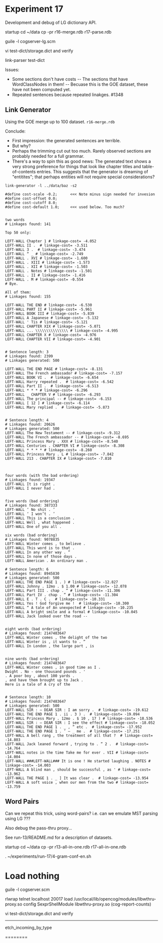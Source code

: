
Experiment 17
=============
Development and debug of LG dictionary API.

startup
cd ~/data
cp -pr r16-merge.rdb r17-parse.rdb

guile -l cogserver-lg.scm

vi test-dict/storage.dict and verify

link-parser test-dict


Issues:
* Some sections don't have costs
  -- The sections that have WordClassNodes in them!
  -- Becuase this is the GOE dataset, these have not been computed yet.
* Repeated sentences because repeated linakges.  #1348


Link Generator
--------------
Using the GOE merge up to 100 dataset. `r16-merge.rdb`

Conclude:
* First impression: the generated sentences are terrible.
* But why?
* Perhaps the trimming cut out too much. Rarely observed sections
  are probably needed for a full grammar.
* There's a way to spin this as good news: The generated text shows
  a very strong preference for things that look like chapter titles
  and table-of-contents entries. This suggests that the generator is
  dreaming of "entitites"; that perhaps entities will not require
  special considerations?

```
link-generator -l ../data/baz -s2

#define cost-scale -0.2;      <<< Note minus sign needed for invesion
#define cost-offset 0.0;
#define cost-cutoff 8.0;
#define cost-default 1.0;     <<< used below. Too much?


two words
# Linkages found: 141

Top 50 only:

LEFT-WALL Chapter 1 # linkage-cost= -4.052
LEFT-WALL II .  # linkage-cost= -3.511
LEFT-WALL 3 .  # linkage-cost= -3.474
LEFT-WALL “ _ # linkage-cost= -2.749
LEFT-WALL . XVI # linkage-cost= -1.600
LEFT-WALL . XIII # linkage-cost= -1.573
LEFT-WALL . XII # linkage-cost= -1.503
LEFT-WALL . Notes # linkage-cost= -1.501
LEFT-WALL . II # linkage-cost= -1.416
LEFT-WALL . M # linkage-cost= -0.554
# Bye.

All of them:
# Linkages found: 155

LEFT-WALL THE END # linkage-cost= -6.530
LEFT-WALL PART II # linkage-cost= -5.961
LEFT-WALL BOOK III # linkage-cost= -5.839
LEFT-WALL A Japanese # linkage-cost= -5.132
LEFT-WALL ' Tis # linkage-cost= -5.121
LEFT-WALL CHAPTER XIX # linkage-cost= -5.071
LEFT-WALL ... \\\\\\\\\\\\\\\ # linkage-cost= -4.995
LEFT-WALL CHAPTER X # linkage-cost= -4.976
LEFT-WALL CHAPTER VII # linkage-cost= -4.901


# Sentence length: 3
# Linkages found: 2399
# Linkages generated: 500

LEFT-WALL THE END PAGE # linkage-cost= -8.131
LEFT-WALL The French ambassador # linkage-cost= -7.157
LEFT-WALL BOOK VI .  # linkage-cost= -6.654
LEFT-WALL Harry repeated .  # linkage-cost= -6.542
LEFT-WALL Part II .  # linkage-cost= -6.513
LEFT-WALL * * * # linkage-cost= -6.296
LEFT-WALL _ CHAPTER V # linkage-cost= -6.293
LEFT-WALL The principal -- # linkage-cost= -6.153
LEFT-WALL [ 12 ] # linkage-cost= -6.114
LEFT-WALL Mary replied .  # linkage-cost= -5.873


# Sentence length: 4
# Linkages found: 20626
# Linkages generated: 500
LEFT-WALL The New Testament -- # linkage-cost= -9.312
LEFT-WALL The French ambassador -- # linkage-cost= -8.695
LEFT-WALL Princess Mary . XXX # linkage-cost= -8.540
LEFT-WALL Centuries . CHAPTER VI # linkage-cost= -8.308
LEFT-WALL * * * * # linkage-cost= -8.260
LEFT-WALL Princess Mary . L # linkage-cost= -7.842
LEFT-WALL 213 . CHAPTER IX # linkage-cost= -7.810



four words (with the bad ordering)
# Linkages found: 19347
LEFT-WALL It is right .
LEFT-WALL I never had .


five words (bad ordering)
# Linkages found: 387333
LEFT-WALL ‘ No shit . ’
LEFT-WALL ‘ I won’t . ’
LEFT-WALL This is a conclusion .
LEFT-WALL Well , what happened .
LEFT-WALL One of you all .

six words (bad ordering)
# Linkages found: 9078835
LEFT-WALL Winter comes , to believe .
LEFT-WALL This word is to that .
LEFT-WALL In any other way . ”
LEFT-WALL In none of those days .
LEFT-WALL American . An ordinary man .

# Sentence length: 6
# Linkages found: 8945830
# Linkages generated: 500
LEFT-WALL THE END PAGE 1 . ) # linkage-cost= -12.827
LEFT-WALL Johnny . 12mo . $ 1.00 # linkage-cost= -12.078
LEFT-WALL Part III . chap . ” # linkage-cost= -11.306
LEFT-WALL Part IV . chap . ” # linkage-cost= -11.304
LEFT-WALL E . T . C .  # linkage-cost= -10.331
LEFT-WALL Yes ! God forgive me !  # linkage-cost= -10.300
LEFT-WALL “ A tale of An unexpected # linkage-cost= -10.235
LEFT-WALL A bright smile and a formal # linkage-cost= -10.045
LEFT-WALL Jack looked over the road --


eight words (bad ordering)
# Linkages found: 2147483647
LEFT-WALL Winter comes , the delight of the two
LEFT-WALL Winter is , it wants to . ”
LEFT-WALL In London , the large part , is


nine words (bad ordering)
# Linkages found: 2147483647
LEFT-WALL Winter comes , in good time as I .
Dwight . No - one thousand pounds . '
. A poor boy , about 100 yards .
, and have them brought up to Jack .
Here is a tale of A cry of the


# Sentence length: 10
# Linkages found: 2147483647
# Linkages generated: 500
LEFT-WALL SIR : — DEAR SIR : I am sorry .  # linkage-cost= -19.612
LEFT-WALL THE END PAGE 1 . ii . 3 ) .  # linkage-cost= -19.094
LEFT-WALL Princess Mary . 12mo . $ 10 , 17 ) # linkage-cost= -18.536
LEFT-WALL SIR : — DEAR SIR : I see the effect # linkage-cost= -18.052
LEFT-WALL THE END PAGE 1 . _ , ” etc .  # linkage-cost= -17.952
LEFT-WALL THE END PAGE 1 . ’ — _ me .  # linkage-cost= -17.251
LEFT-WALL A bell rang , the treatment of all that ?  # linkage-cost= -14.803
LEFT-WALL Jack leaned forward , trying to . ” 2 .  # linkage-cost= -14.764
LEFT-WALL notes in the time Take me for ever . VII # linkage-cost= -14.004
LEFT-WALL ###LEFT-WALL### It is one ! He started laughing . NOTES # linkage-cost= -14.003
LEFT-WALL A blind man , should be successful , as ' # linkage-cost= -13.962
LEFT-WALL THE PAGE 1 . _ ] It was clear .  # linkage-cost= -13.954
LEFT-WALL A soft voice , when our men from the two # linkage-cost= -13.759
```

Word Pairs
----------
Can we repeat this trick, using word-pairs? i.e. can we emulate MST
parsing using LG ???

Also debug the pass-thru proxy...

See run-13/README.md for a description of datasets.

startup
cd ~/data
cp -pr r13-all-in-one.rdb r17-all-in-one.rdb

. ~/experiments/run-17/4-gram-conf-en.sh

# Load nothing
guile -l cogserver.scm

rlwrap telnet localhost 20017
load /usr/local/lib/opencog/modules/libwthru-proxy.so
config SexprShellModule libwthru-proxy.so
(cog-report-counts)

vi test-dict/storage.dict and verify


--------
etch_incoming_by_type

========
